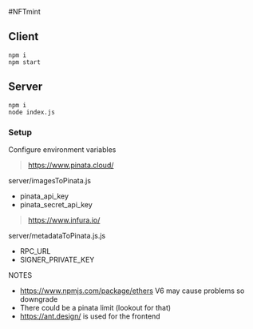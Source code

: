 #NFTmint

## Client

```
npm i
npm start
```


## Server
```
npm i
node index.js
```

### Setup

Configure environment variables

> https://www.pinata.cloud/

server/imagesToPinata.js

* pinata_api_key
* pinata_secret_api_key

> https://www.infura.io/

server/metadataToPinata.js.js

* RPC_URL
* SIGNER_PRIVATE_KEY

NOTES
* https://www.npmjs.com/package/ethers V6 may cause problems so downgrade
* There could be a pinata limit (lookout for that)
* https://ant.design/ is used for the frontend
